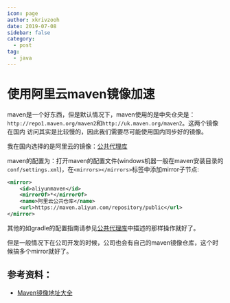 ```yaml
---
icon: page
author: xkrivzooh
date: 2019-07-08
sidebar: false
category:
  - post
tag:
  - java
---
```


# 使用阿里云maven镜像加速

maven是一个好东西，但是默认情况下，maven使用的是中央仓央是：`http://repo1.maven.org/maven2`和`http://uk.maven.org/maven2`。这两个镜像在国内
访问其实是比较慢的，因此我们需要尽可能使用国内同步好的镜像。

我在国内选择的是阿里云的镜像：[公共代理库](https://help.aliyun.com/document_detail/102512.html?spm=a2c40.aliyun_maven_repo.0.0.36183054vJNru5)

maven的配置为：打开maven的配置文件(windows机器一般在maven安装目录的`conf/settings.xml`)，在`<mirrors></mirrors>`标签中添加mirror子节点:

```xml
<mirror>
    <id>aliyunmaven</id>
    <mirrorOf>*</mirrorOf>
    <name>阿里云公共仓库</name>
    <url>https://maven.aliyun.com/repository/public</url>
</mirror>
```

其他的如gradle的配置指南请参见[公共代理库](https://help.aliyun.com/document_detail/102512.html?spm=a2c40.aliyun_maven_repo.0.0.36183054vJNru5)中描述的那样操作就好了。

但是一般情况下在公司开发的时候，公司也会有自己的maven镜像仓库，这个时候搞多个mirror就好了。

## 参考资料：

- [Maven镜像地址大全](https://blog.csdn.net/Hello_World_QWP/article/details/82459915)

<!-- @include: ../scaffolds/post_footer.md -->
